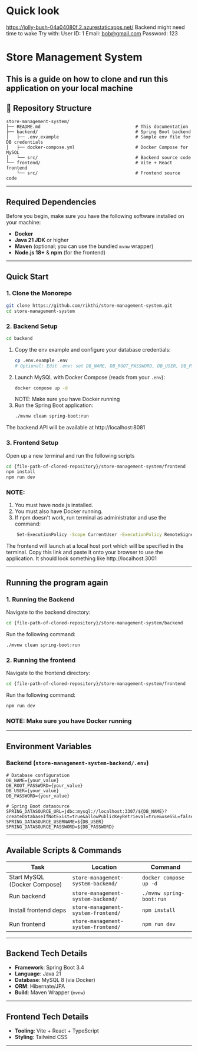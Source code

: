 # Quick look
https://jolly-bush-04a04080f.2.azurestaticapps.net/
Backend might need time to wake
Try with:
User ID: 1
Email: bob@gmail.com
Password: 123
 
# Store Management System
This is a guide on how to clone and run this application on your local machine
---

## 📂 Repository Structure

```
store-management-system/
├── README.md                                    # This documentation
├── backend/                                     # Spring Boot backend
│   ├── .env.example                             # Sample env file for DB credentials
│   ├── docker-compose.yml                       # Docker Compose for MySQL
│   └── src/                                     # Backend source code
└── frontend/                                    # Vite + React frontend
    └── src/                                     # Frontend source code
```

---

## Required Dependencies

Before you begin, make sure you have the following software installed on your machine:

- **Docker** 
- **Java 21 JDK** or higher
- **Maven** (optional; you can use the bundled `mvnw` wrapper)
- **Node.js 18+** & **npm** (for the frontend)

---

## Quick Start

### 1. Clone the Monorepo
```bash
git clone https://github.com/rikthi/store-management-system.git
cd store-management-system
```

### 2. Backend Setup
```bash
cd backend
```

1. Copy the env example and configure your database credentials:
   ```bash
   cp .env.example .env
   # Optional: Edit .env: set DB_NAME, DB_ROOT_PASSWORD, DB_USER, DB_PASSWORD NOTE
   ```
2. Launch MySQL with Docker Compose (reads from your `.env`):
   ```bash
   docker compose up -d
   ```
   NOTE: Make sure you have Docker running
3. Run the Spring Boot application:
   ```bash
   ./mvnw clean spring-boot:run
   ```


The backend API will be available at http://localhost:8081

### 3. Frontend Setup
Open up a new terminal and run the following scripts
```bash
cd {file-path-of-cloned-repository}/store-management-system/frontend
npm install
npm run dev
```
### NOTE: 
1. You must have node.js installed. 
2. You must also have Docker running. 
3. If npm doesn't work, run terminal as administrator and use the command:
```bash
    Set-ExecutionPolicy -Scope CurrentUser -ExecutionPolicy RemoteSigned
```
The frontend will launch at a local host port which will be specified in the terminal.
Copy this link and paste it onto your browser to use the application. It should look something like http://localhost:3001

---

## Running the program again

### 1. Running the Backend 
Navigate to the backend directory:
```bash
cd {file-path-of-cloned-repository}/store-management-system/backend
```
Run the following command:
```bash
./mvnw clean spring-boot:run
```

### 2. Running the frontend
Navigate to the frontend directory:
```bash
cd {file-path-of-cloned-repository}/store-management-system/frontend
```
Run the following command:
```bash
npm run dev
```

### NOTE: Make sure you have Docker running
---


## Environment Variables

### Backend (`store-management-system-backend/.env`)
```dotenv
# Database configuration
DB_NAME={your_value}
DB_ROOT_PASSWORD={your_value}
DB_USER={your_value}
DB_PASSWORD={your_value}

# Spring Boot datasource
SPRING_DATASOURCE_URL=jdbc:mysql://localhost:3307/${DB_NAME}?createDatabaseIfNotExist=true&allowPublicKeyRetrieval=true&useSSL=false
SPRING_DATASOURCE_USERNAME=${DB_USER}
SPRING_DATASOURCE_PASSWORD=${DB_PASSWORD}
```

---

## Available Scripts & Commands

| Task                          | Location                                | Command                          |
|-------------------------------|-----------------------------------------|----------------------------------|
| Start MySQL (Docker Compose)  | `store-management-system-backend/`      | `docker compose up -d`           |
| Run backend                   | `store-management-system-backend/`      | `./mvnw spring-boot:run`         |
| Install frontend deps         | `store-management-system-frontend/`     | `npm install`                    |
| Run frontend                  | `store-management-system-frontend/`     | `npm run dev`                    |

---

## Backend Tech Details

- **Framework**: Spring Boot 3.4
- **Language**: Java 21
- **Database**: MySQL 8 (via Docker)
- **ORM**: Hibernate/JPA
- **Build**: Maven Wrapper (`mvnw`)

---

## Frontend Tech Details

- **Tooling**: Vite + React + TypeScript
- **Styling**: Tailwind CSS

---






